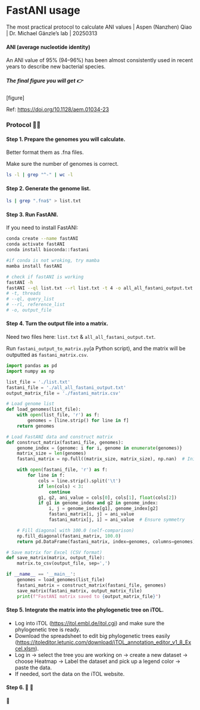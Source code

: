 # FastANI usage
 The most practical protocol to calculate ANI values | Aspen (Nanzhen) Qiao | Dr. Michael Gänzle’s lab | 20250313

#### ANI (average nucleotide identity)

An ANI value of 95% (94–96%) has been almost consistently used in recent years to describe new bacterial species.

##### The final figure you will get 👉
[figure]

Ref: https://doi.org/10.1128/aem.01034-23

### Protocol 🧑‍🔧
#### Step 1. Prepare the genomes you will calculate.

Better format them as .fna files.


Make sure the number of genomes is correct.

```bash
ls -l | grep "^-" | wc -l
```

#### Step 2. Generate the genome list.

```bash
ls | grep ".fna$" > list.txt
```

#### Step 3. Run FastANI.

If you need to install FastANI:

```bash
conda create --name fastANI
conda activate fastANI
conda install bioconda::fastani

#if conda is not wroking, try mamba
mamba install fastANI
```

```bash
# check if fastANI is working
fastANI -h
fastANI --ql list.txt --rl list.txt -t 4 -o all_all_fastani_output.txt
# -t, threads
# --ql, query_list
# --rl, reference_list
# -o, output_file
```

#### Step 4. Turn the output file into a matrix.

Need two files here: `list.txt` & `all_all_fastani_output.txt`.

Run `fastani_output_to_matrix.py`(a Python script), and the matrix will be outputted as `fastani_matrix.csv`.

```python
import pandas as pd
import numpy as np

list_file = './list.txt'
fastani_file = './all_all_fastani_output.txt'
output_matrix_file = './fastani_matrix.csv'

# Load genome list
def load_genomes(list_file):
    with open(list_file, 'r') as f:
        genomes = [line.strip() for line in f]
    return genomes

# Load FastANI data and construct matrix
def construct_matrix(fastani_file, genomes):
    genome_index = {genome: i for i, genome in enumerate(genomes)}
    matrix_size = len(genomes)
    fastani_matrix = np.full((matrix_size, matrix_size), np.nan)  # Initialize with NaN

    with open(fastani_file, 'r') as f:
        for line in f:
            cols = line.strip().split('\t')
            if len(cols) < 3:
                continue
            g1, g2, ani_value = cols[0], cols[1], float(cols[2])
            if g1 in genome_index and g2 in genome_index:
                i, j = genome_index[g1], genome_index[g2]
                fastani_matrix[i, j] = ani_value
                fastani_matrix[j, i] = ani_value  # Ensure symmetry

    # Fill diagonal with 100.0 (self-comparison)
    np.fill_diagonal(fastani_matrix, 100.0)
    return pd.DataFrame(fastani_matrix, index=genomes, columns=genomes)

# Save matrix for Excel (CSV format)
def save_matrix(matrix, output_file):
    matrix.to_csv(output_file, sep=',')

if __name__ == '__main__':
    genomes = load_genomes(list_file)
    fastani_matrix = construct_matrix(fastani_file, genomes)
    save_matrix(fastani_matrix, output_matrix_file)
    print(f"FastANI matrix saved to {output_matrix_file}")
```

#### Step 5. Integrate the matrix into the phylogenetic tree on iTOL.

- Log into iTOL (https://itol.embl.de/itol.cgi) and make sure the phylogenetic tree is ready.
- Download the spreadsheet to edit big phylogenetic trees easily (https://itoleditor.letunic.com/download/iTOL_annotation_editor_v1_8_Excel.xlsm).
- Log in → select the tree you are working on → create a new dataset → choose Heatmap → Label the dataset and pick up a legend color → paste the data.
- If needed, sort the data on the iTOL website.

#### Step 6. 🎉 🎈

🎉

